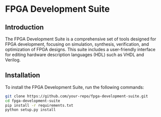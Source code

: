 # FPGA Development Suite

## Introduction
The FPGA Development Suite is a comprehensive set of tools designed for FPGA development, focusing on simulation, synthesis, verification, and optimization of FPGA designs. This suite includes a user-friendly interface for editing hardware description languages (HDL) such as VHDL and Verilog.

## Installation
To install the FPGA Development Suite, run the following commands:

```bash
git clone https://github.com/your-repo/fpga-development-suite.git
cd fpga-development-suite
pip install -r requirements.txt
python setup.py install
